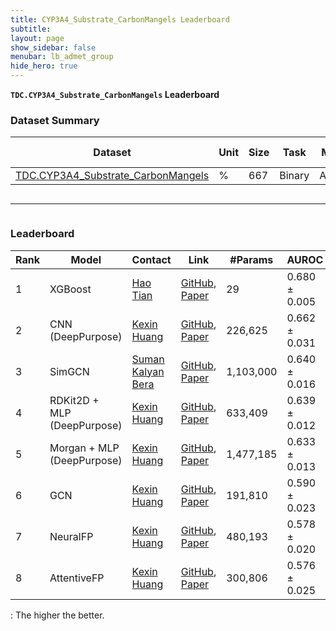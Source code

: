 ```yaml
---
title: CYP3A4_Substrate_CarbonMangels Leaderboard
subtitle:
layout: page
show_sidebar: false
menubar: lb_admet_group
hide_hero: true
---
```


<p class="is-size-3"><b><code>TDC.CYP3A4_Substrate_CarbonMangels</code> Leaderboard</b></p>

### Dataset Summary

<table class="table is-striped is-hoverable">
  <thead>
  <tr>
    <th>Dataset</th>
    <th>Unit</th>
    <th>Size</th>
    <th>Task</th>
    <th>Metric</th>
    <th>Dataset Split</th>
  </tr>
  </thead>
  <tr>
    <td><a href="/single_pred_tasks/adme/#cyp3a4-substrate-carbon-mangels-et-al"> TDC.CYP3A4_Substrate_CarbonMangels </a></td>
    <td>%</td>
    <td>667</td>
    <td>Binary</td>
    <td>AUROC</td>
    <td>Scaffold</td>
  </tr>
</table>

<div class="column is-12">
    <hr />
</div>

### Leaderboard

<table class="table is-striped is-hoverable" id="A">
  <thead>
  <tr>
   <!--When a header is clicked, run the sortTable function, with a parameter, 0 for sorting by names, 1 for sorting by country:-->  
    <th>Rank</th>
    <th>Model</th>
    <th>Contact</th>
    <th>Link</th>
    <th>#Params</th>
    <th onclick="sortTable(5, 'A', 'asc')">AUROC <i class="fas fa-long-arrow-alt-up"></i> </th>
  </tr>
</thead>
 <tr> 
  <td> 1 </td> 
  <td> XGBoost </td> 
  <td><a href="mailto:haot@smu.edu">Hao Tian</a></td> 
  <td><a href="https://github.com/smu-tao-group/ADMET_XGBoost"> GitHub</a>, <a href="https://arxiv.org/abs/2204.07532v2">Paper </a></td> 
  <td> 29 </td> 
  <td>0.680 <span>&#177;</span> 0.005 </td> 
</tr>
<tr> 
  <td> 2 </td> 
  <td> CNN (DeepPurpose) </td> 
  <td><a href="mailto:kexinhuang@hsph.harvard.edu">Kexin Huang</a></td> 
  <td><a href="https://github.com/mims-harvard/TDC/tree/master/examples/single_pred/admet"> GitHub</a>, <a href="https://doi.org/10.1093/bioinformatics/btaa1005">Paper </a></td> 
  <td> 226,625 </td> 
  <td>0.662 <span>&#177;</span> 0.031 </td> 
</tr>
<tr> 
  <td> 3 </td> 
  <td> SimGCN </td> 
  <td><a href="mailto:suman@katanagraph.com">Suman Kalyan Bera</a></td> 
  <td><a href="https://github.com/KatanaGraph/SimGCN-TDC"> GitHub</a>, <a href="https://github.com/KatanaGraph/SimGCN-TDC/blob/main/Report_SimGCN_for_TDC_Benchmarks.pdf">Paper </a></td> 
  <td> 1,103,000 </td> 
  <td>0.640 <span>&#177;</span> 0.016 </td> 
</tr>
<tr> 
  <td> 4 </td> 
  <td> RDKit2D + MLP (DeepPurpose) </td> 
  <td><a href="mailto:kexinhuang@hsph.harvard.edu">Kexin Huang</a></td> 
  <td><a href="https://github.com/mims-harvard/TDC/tree/master/examples/single_pred/admet"> GitHub</a>, <a href="https://doi.org/10.1093/bioinformatics/btaa1005">Paper </a></td> 
  <td> 633,409 </td> 
  <td>0.639 <span>&#177;</span> 0.012 </td> 
</tr>
<tr> 
  <td> 5 </td> 
  <td> Morgan + MLP (DeepPurpose) </td> 
  <td><a href="mailto:kexinhuang@hsph.harvard.edu">Kexin Huang</a></td> 
  <td><a href="https://github.com/mims-harvard/TDC/tree/master/examples/single_pred/admet"> GitHub</a>, <a href="https://doi.org/10.1093/bioinformatics/btaa1005">Paper </a></td> 
  <td> 1,477,185 </td> 
  <td>0.633 <span>&#177;</span> 0.013 </td> 
</tr>
<tr> 
  <td> 6 </td> 
  <td> GCN </td> 
  <td><a href="mailto:kexinh@stanford.edu">Kexin Huang</a></td> 
  <td><a href="https://github.com/mims-harvard/TDC/tree/main/examples/single_pred/admet"> GitHub</a>, <a href="https://arxiv.org/abs/1609.02907">Paper </a></td> 
  <td> 191,810 </td> 
  <td>0.590 <span>&#177;</span> 0.023 </td> 
</tr>
<tr> 
  <td> 7 </td> 
  <td> NeuralFP </td> 
  <td><a href="mailto:kexinh@stanford.edu">Kexin Huang</a></td> 
  <td><a href="https://github.com/mims-harvard/TDC/tree/main/examples/single_pred/admet"> GitHub</a>, <a href="https://ieeexplore.ieee.org/document/9412489">Paper </a></td> 
  <td> 480,193 </td> 
  <td>0.578 <span>&#177;</span> 0.020 </td> 
</tr>
<tr> 
  <td> 8 </td> 
  <td> AttentiveFP </td> 
  <td><a href="mailto:kexinh@stanford.edu">Kexin Huang</a></td> 
  <td><a href="https://github.com/mims-harvard/TDC/tree/main/examples/single_pred/admet"> GitHub</a>, <a href="https://pubmed.ncbi.nlm.nih.gov/31408336/">Paper </a></td> 
  <td> 300,806 </td> 
  <td>0.576 <span>&#177;</span> 0.025 </td> 
</tr>
</table>

<i class="fas fa-long-arrow-alt-up"></i>: The higher the better.